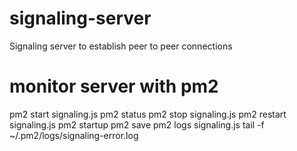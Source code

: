 # signaling-server
Signaling server to establish peer to peer connections

# monitor server with pm2

pm2 start signaling.js
pm2 status
pm2 stop signaling.js
pm2 restart signaling.js
pm2 startup
pm2 save
pm2 logs signaling.js
tail -f ~/.pm2/logs/signaling-error.log


